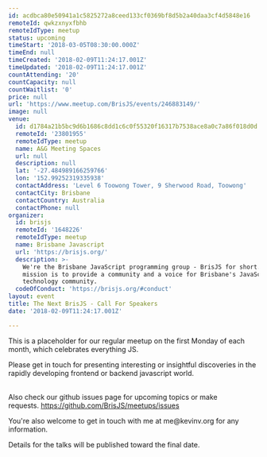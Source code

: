 ```yaml
---
id: acdbca80e50941a1c5825272a8ceed133cf0369bf8d5b2a40daa3cf4d5848e16
remoteId: qwkzxnyxfbhb
remoteIdType: meetup
status: upcoming
timeStart: '2018-03-05T08:30:00.000Z'
timeEnd: null
timeCreated: '2018-02-09T11:24:17.001Z'
timeUpdated: '2018-02-09T11:24:17.001Z'
countAttending: '20'
countCapacity: null
countWaitlist: '0'
price: null
url: 'https://www.meetup.com/BrisJS/events/246883149/'
image: null
venue:
  id: d1784a21b5bc9d6b1686c8dd1c6c0f55320f16317b7538ace8a0c7a86f018d0d
  remoteId: '23801955'
  remoteIdType: meetup
  name: A&G Meeting Spaces
  url: null
  description: null
  lat: '-27.484989166259766'
  lon: '152.99252319335938'
  contactAddress: 'Level 6 Toowong Tower, 9 Sherwood Road, Toowong'
  contactCity: Brisbane
  contactCountry: Australia
  contactPhone: null
organizer:
  id: brisjs
  remoteId: '1648226'
  remoteIdType: meetup
  name: Brisbane Javascript
  url: 'https://brisjs.org/'
  description: >-
    We're the Brisbane JavaScript programming group - BrisJS for short. Our
    mission is to provide a community and a voice for Brisbane's JavaScript
    technology community.
  codeOfConduct: 'https://brisjs.org/#conduct'
layout: event
title: The Next BrisJS - Call For Speakers
date: '2018-02-09T11:24:17.001Z'

---
```

<p>This is a placeholder for our regular meetup on the first Monday of each month, which celebrates everything JS.</p> <p>Please get in touch for presenting interesting or insightful discoveries in the rapidly developing frontend or backend javascript world.</p> <p><br/>Also check our github issues page for upcoming topics or make requests. <a href="https://github.com/BrisJS/meetups/issues"><a href="https://github.com/BrisJS/meetups/issues" class="linkified">https://github.com/BrisJS/meetups/issues</a></a></p> <p>You're also welcome to get in touch with me at me@kevinv.org for any information.</p> <p>Details for the talks will be published toward the final date.</p>
